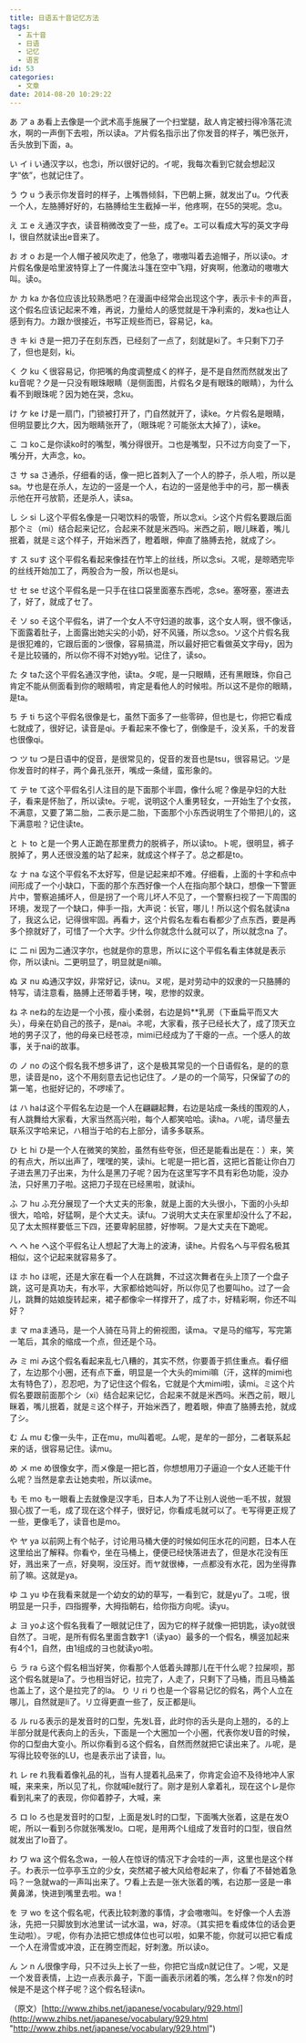 ```yaml
---
title: 日语五十音记忆方法
tags:
  - 五十音
  - 日语
  - 记忆
  - 语言
id: 53
categories:
  - 文章
date: 2014-08-20 10:29:22
---
```


あ ア a あ看上去像是一个武术高手施展了一个扫堂腿，敌人肯定被扫得冷落花流水，啊的一声倒下去啦，所以读a。ア片假名指示出了你发音的样子，嘴巴张开，舌头放到下面，a。

い イ i い通汉字以，也念i，所以很好记的。イ呢，我每次看到它就会想起汉字“依”，也就记住了。

う ウ u う表示你发音时的样子，上嘴唇倾斜，下巴朝上撅，就发出了u。ウ代表一个人，左胳膊好好的，右胳膊给生生截掉一半，他疼啊，在55的哭呢。念u。

え エ e え通汉字衣，读音稍微改变了一些，成了e。エ可以看成大写的英文字母I，很自然就读出e音来了。

お オ o お是一个人帽子被风吹走了，他急了，嗷嗷叫着去追帽子，所以读o。オ片假名像是哈里波特穿上了一件魔法斗篷在空中飞翔，好爽啊，他激动的嗷嗷大叫。读o。
<!--more-->

か カ ka か各位应该比较熟悉吧？在漫画中经常会出现这个字，表示卡卡的声音，这个假名应该记起来不难，再说，力量给人的感觉就是干净利索的，发ka也让人感到有力。カ跟か很接近，书写正规些而已，容易记，ka。

き キ ki き是一把刀子在刻东西，已经刻了一点了，刻就是ki了。キ只剩下刀子了，但也是刻，ki。

く ク ku く很容易记，你把嘴的角度调整成く的样子，是不是自然而然就发出了ku音呢？ク是一只没有眼珠眼睛（是侧面图，片假名タ是有眼珠的眼睛），为什么看不到眼珠呢？因为她在哭，念ku。

け ケ ke け是一扇门，门锁被打开了，门自然就开了，读ke。ケ片假名是眼睛，但明显要比ク大，因为眼睛张开了，（眼珠呢？可能张太大掉了），读ke。

こ コ koこ是你读ko时的嘴型，嘴分得很开。コ也是嘴型，只不过方向变了一下，嘴分开，大声念，ko。

さ サ sa さ通杀，仔细看的话，像一把匕首刺入了一个人的脖子，杀人啦，所以是sa。サ也是在杀人，左边的一竖是一个人，右边的一竖是他手中的弓，那一横表示他在开弓放箭，还是杀人，读sa。

し シ si し这个平假名像是一只喝饮料的吸管，所以念xi。シ这个片假名要跟后面那个ミ（mi）结合起来记忆，合起来不就是米西吗。米西之前，眼儿眯着，嘴儿抿着，就是ミ这个样子，开始米西了，瞪着眼，伸直了胳膊去抢，就成了シ。

す ス suす 这个平假名看起来像挂在竹竿上的丝线，所以念si。ス呢，是晾晒完毕的丝线开始加工了，两股合为一股，所以也是si。

せ セ se せ这个平假名是一只手在往口袋里面塞东西呢，念se。塞呀塞，塞进去了，好了，就成了セ了。

そ ソ so そ这个平假名，讲了一个女人不守妇道的故事，这个女人啊，很不像话，下面露着肚子，上面露出她尖尖的小奶，好不风骚，所以念so。ソ这个片假名我是很犯难的，它跟后面的ン很像，容易搞混，所以最好把它看做英文字母y，因为そ是比较骚的，所以你不得不对她yy啦。记住了，读so。

た タ taた这个平假名通汉字他，读ta。タ呢，是一只眼睛，还有黑眼珠，你自己肯定不能从侧面看到你的眼睛啦，肯定是看他人的时候啦。所以这不是你的眼睛，是ta。

ち チ ti ち这个平假名很像是七，虽然下面多了一些零碎，但也是七，你把它看成七就成了，很好记，读音是qi。チ看起来不像七了，倒像是千，没关系，千的发音也很像qi。

つ ツ tu つ是日语中的促音，是很常见的，促音的发音也是tsu，很容易记。ツ是你发音时的样子，两个鼻孔张开，嘴成一条缝，蛮形象的。

て テ te て这个平假名引人注目的是下面那个半圆，像什么呢？像是孕妇的大肚子，看来是怀胎了，所以读te。テ呢，说明这个人重男轻女，一开始生了个女孩，不满意，又要了第二胎，二表示是二胎，下面那个小东西说明生了个带把儿的，这下满意啦？记住读te。

と ト to と是一个男人正跪在那里费力的脱裤子，所以读to。ト呢，很明显，裤子脱掉了，男人还很没羞的站了起来，就成这个样子了。总之都是to。

な ナ na な这个平假名不太好写，但是记起来却不难。仔细看，上面的十字和点中间形成了一个小缺口，下面的那个东西好像一个人在指向那个缺口，想像一下警匪片中，警察追捕坏人，但是拐了一个弯儿坏人不见了，一个警察扫视了一下周围的环境，发现了一个缺口，伸手一指，大声说：长官，哪儿！所以这个假名就读na 了，我这么记，记得很牢固。再看ナ，这个片假名左看右看都少了点东西，要是再多个捺就好了，可惜了一个大字。少什么你就念什么就可以了，所以就念na 了。

に 二 ni 因为二通汉字尔，也就是你的意思，所以に这个平假名看主体就是表示你，所以读ni。二更明显了，明显就是ni嘛。

ぬ ヌ nu ぬ通汉字奴，非常好记，读nu。ヌ呢，是对劳动中的奴隶的一只胳膊的特写，请注意看，胳膊上还带着手铐，唉，悲惨的奴隶。

ね ネ neね的左边是一个小孩，瘦小柔弱，右边是妈**乳房（下垂扁平而又大头），母亲在奶自己的孩子，是nai。ネ呢，大家看，孩子已经长大了，成了顶天立地的男子汉了，他的母亲已经苍凉，mimi已经成为了干瘪的一点。一个感人的故事，关于nai的故事。

の ノ no の这个假名我不想多讲了，这个是极其常见的一个日语假名，是的的意思，读音是no，这个不用刻意去记也记住了。ノ是の的一个简写，只保留了の的第一笔，也挺好记的，不啰嗦了。

は ハ haは这个平假名左边是一个人在翩翩起舞，右边是站成一条线的围观的人，有人跳舞给大家看，大家当然高兴啦，每个人都笑哈哈。读ha。ハ呢，请尽量去联系汉字哈来记，ハ相当于哈的右上部分，请多多联系。

ひ ヒ hi ひ是一个人在微笑的笑脸，虽然有些夸张，但还是能看出是在：）来，笑的有点大，所以出声了，嘿嘿的笑，读hi。ヒ呢是一把匕首，这把匕首能让你白刀子进去黑刀子出来，为什么是黑刀子呢？因为在这里写字不具有彩色功能，没办法，只好黑刀子啦。这把刀子现在已经黑啦，就读hi。

ふ フ hu ふ充分展现了一个大丈夫的形象，就是上面的大头很小，下面的小头却很大，哈哈，好猛啊，是个大丈夫。读fu。フ说明大丈夫在家里却没什么了不起，见了太太照样要低三下四，还要卑躬屈膝，好惨啊。フ是大丈夫在下跪呢。

へ へ he へ这个平假名让人想起了大海上的波涛，读he。片假名へ与平假名极其相似，这个记起来就容易多了。

ほ ホ ho ほ呢，还是大家在看一个人在跳舞，不过这次舞者在头上顶了一个盘子跳，这可是真功夫，有水平，大家都给她叫好，所以你见了也要叫ho。过了一会儿，跳舞的姑娘旋转起来，裙子都像伞一样撑开了，成了ホ，好精彩啊，你还不叫好？

ま マ maま通马，是一个人骑在马背上的俯视图，读ma。マ是马的缩写，写完第一笔后，其余的缩成一个点，但还是个马。

み ミ mi み这个假名看起来乱七八糟的，其实不然，你要善于抓住重点。看仔细了，左边那个小圈，还有点下垂，明显是一个大头的mimi嘛（汗，这样的mimi也太有特色了），忍忍吧，为了记住这个假名，它就是个大mimi啦，读mi。ミ这个片假名要跟前面那个シ（xi）结合起来记忆，合起来不就是米西吗。米西之前，眼儿眯着，嘴儿抿着，就是ミ这个样子，开始米西了，瞪着眼，伸直了胳膊去抢，就成了シ。

む ム mu む像一头牛，正在mu，mu叫着呢。ム呢，是牟的一部分，二者联系起来的话，很容易记住。读mu。

め メ me め很像女字，而メ像是一把匕首，你想想用刀子逼迫一个女人还能干什么呢？当然是拿去让她卖啦，所以读me。

も モ mo も一眼看上去就像是汉字毛，日本人为了不让别人说他一毛不拔，就狠狠心拔了一毛，成了现在这个样子，很好记，你看成毛就可以了。モ写得更正规了一些，更像毛了，读音也是mo。

や ヤ ya 以前网上有个帖子，讨论用马桶大便的时候如何压水花的问题，日本人在这里给出了解释。你看や，坐在马桶上，便便已经快落进去了，但是水花没有压好，溅出来了一点，好臭啊，没压好。而ヤ就很棒，一点都没有水花，因为坐得靠前了嘛。这就是ya。

ゆ ユ yu ゆ在我看来就是一个幼女的幼的草写，一看到它，就是yu了。ユ呢，很明显是一只手，四指握拳，大拇指朝右，给你指方向呢。读yu。

よ ヨ yoよ这个假名我看了一眼就记住了，因为它的样子就像一把钥匙，读yo就很自然了。ヨ呢，是所有假名里面含数字1（读yao）最多的一个假名，横竖加起来有4个1，自然，由1组成的ヨ也就读yo啦。

ら ラ ra ら这个假名相当好笑，你看那个人低着头蹲那儿在干什么呢？拉屎呗，那这个假名就是la了。ラ也相当好记，拉完了，人走了，只剩下了马桶，而且马桶盖也盖上了，这个是拉完了的la。
り リ ri り也是一个容易记忆的假名，两个人立在哪儿，自然就是li了。リ立得更直一些了，反正都是li。

る ル ruる表示的是发音时的口型，先发L音，此时你的舌头是向上翘的，る的上半部分就是代表向上的舌头，下面是一个大圈加一个小圈，代表你发U音的时候，你的口型由大变小。所以你看到る这个假名，自然而然就把它读出来了。ル呢，是写得比较夸张的LU，也是表示出了读音，lu。

れ レ re れ我看着像礼品的礼，当有人提着礼品来了，你肯定会迫不及待地冲人家喊，来来来，所以见了礼，你就喊le就行了。刚才是别人拿着礼，现在这个レ是你看到礼来了的表现，你仰着脖子，大喊，来

ろ ロ lo ろ也是发音时的口型，上面是发L时的口型，下面嘴大张着，这是在发O呢，所以一看到ろ你就张嘴发lo。ロ呢，是用两个L组成了发音时的口型，很自然就发出了lo音了。

わ ワ wa 这个假名念wa，一般人在惊讶的情况下才会哇的一声，这里也是这个样子。わ表示一位亭亭玉立的少女，突然裙子被大风给卷起来了，你看了不替她着急吗？一急就wa的一声叫出来了。ワ看上去是一张大张着的嘴，右边那一竖是一串黄鼻涕，快进到嘴里去啦。wa！

を ヲ wo を这个假名呢，代表比较刺激的事情，才会嗷嗷叫。を好像一个人去游泳，先把一只脚放到水池里试一试水温，wa，好凉。（其实把を看成体位的话会更生动啦）。ヲ呢，你有办法把它想成体位也可以啦，如果不能，你就可以把它看成一个人在滑雪或冲浪，正在腾空而起，好刺激。所以读o。

ん ン n ん很像字母，只不过头上长了一些，你把它当成n就记住了。ン呢，又是一个发音表情，上边一点表示鼻子，下面一画表示闭着的嘴，怎么样？你发n的时候是不是这个样子呢？这个假名轻读n。

（原文）[http://www.zhibs.net/japanese/vocabulary/929.html](http://www.zhibs.net/japanese/vocabulary/929.html "http://www.zhibs.net/japanese/vocabulary/929.html")